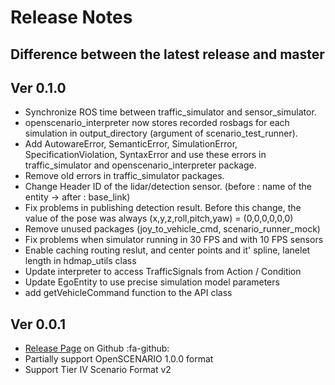# Release Notes

## Difference between the latest release and master

## Ver 0.1.0
- Synchronize ROS time between traffic_simulator and sensor_simulator.
- openscenario_interpreter now stores recorded rosbags for each simulation in output_directory (argument of scenario_test_runner).
- Add AutowareError, SemanticError, SimulationError, SpecificationViolation, SyntaxError and use these errors in traffic_simulator and openscenario_interpreter package.
- Remove old errors in traffic_simulator packages.
- Change Header ID of the lidar/detection sensor. (before : name of the entity -> after : base_link)
- Fix problems in publishing detection result. Before this change, the value of the pose was always (x,y,z,roll,pitch,yaw) = (0,0,0,0,0,0)
- Remove unused packages (joy_to_vehicle_cmd, scenario_runner_mock)
- Fix problems when simulator running in 30 FPS and with 10 FPS sensors
- Enable caching routing reslut, and center points and it' spline, lanelet length in hdmap_utils class
- Update interpreter to access TrafficSignals from Action / Condition
- Update EgoEntity to use precise simulation model parameters
- add getVehicleCommand function to the API class

## Ver 0.0.1
- [Release Page](https://github.com/tier4/scenario_simulator_v2/releases/0.0.1) on Github :fa-github:
- Partially support OpenSCENARIO 1.0.0 format
- Support Tier IV Scenario Format v2
